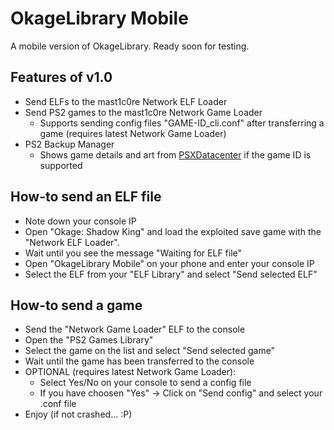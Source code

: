 # OkageLibrary Mobile
A mobile version of OkageLibrary. Ready soon for testing.

## Features of v1.0
- Send ELFs to the mast1c0re Network ELF Loader
- Send PS2 games to the mast1c0re Network Game Loader
  - Supports sending config files "GAME-ID_cli.conf" after transferring a game (requires latest Network Game Loader)
- PS2 Backup Manager
  - Shows game details and art from [PSXDatacenter](https://psxdatacenter.com) if the game ID is supported
  
## How-to send an ELF file
- Note down your console IP
- Open "Okage: Shadow King" and load the exploited save game with the "Network ELF Loader".
- Wait until you see the message "Waiting for ELF file"
- Open "OkageLibrary Mobile" on your phone and enter your console IP
- Select the ELF from your "ELF Library" and select "Send selected ELF"

## How-to send a game
- Send the "Network Game Loader" ELF to the console
- Open the "PS2 Games Library"
- Select the game on the list and select "Send selected game"
- Wait until the game has been transferred to the console
- OPTIONAL (requires latest Network Game Loader):
  - Select Yes/No on your console to send a config file
  - If you have choosen "Yes" -> Click on "Send config" and select your .conf file
- Enjoy (if not crashed... :P)
